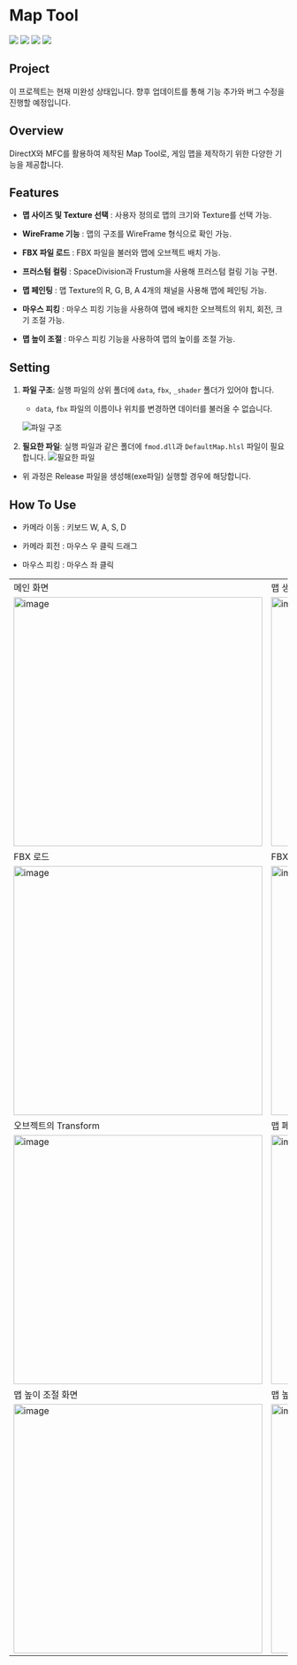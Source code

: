 # Map Tool

<img src ="https://img.shields.io/badge/Windows-0078D6?style=for-the-badge&logo=windows&logoColor=white"> <img src ="https://img.shields.io/badge/Direct_X-006600?style=for-the-badge&logo=directx&logoColor=black"> <img src ="https://img.shields.io/badge/MFC-%23E34F26?style=for-the-badge&logo=mfc&logoColor=white"> <img src ="https://img.shields.io/badge/c++-%2300599C.svg?style=for-the-badge&logo=c%2B%2B&logoColor=white"> 

## Project
이 프로젝트는 현재 미완성 상태입니다. 향후 업데이트를 통해 기능 추가와 버그 수정을 진행할 예정입니다.

## Overview

DirectX와 MFC를 활용하여 제작된 Map Tool로, 게임 맵을 제작하기 위한 다양한 기능을 제공합니다.

## Features
- **맵 사이즈 및 Texture 선택** : 사용자 정의로 맵의 크기와 Texture를 선택 가능.
  
- **WireFrame 기능** : 맵의 구조를 WireFrame 형식으로 확인 가능.

- **FBX 파일 로드** : FBX 파일을 불러와 맵에 오브젝트 배치 가능.

- **프러스텀 컬링** : SpaceDivision과 Frustum을 사용해 프러스텀 컬링 기능 구현.

- **맵 페인팅** : 맵 Texture의 R, G, B, A 4개의 채널을 사용해 맵에 페인팅 가능.

- **마우스 피킹** : 마우스 피킹 기능을 사용하여 맵에 배치한 오브젝트의 위치, 회전, 크기 조절 가능.

- **맵 높이 조절** : 마우스 피킹 기능을 사용하여 맵의 높이를 조절 가능.

## Setting
1. **파일 구조**: 실행 파일의 상위 폴더에 `data`, `fbx`, `_shader` 폴더가 있어야 합니다.
   - `data`, `fbx` 파일의 이름이나 위치를 변경하면 데이터를 불러올 수 없습니다.
     
   ![파일 구조](https://github.com/user-attachments/assets/eb82801d-44ae-4f12-ab02-567f539b4ac1)

2. **필요한 파일**: 실행 파일과 같은 폴더에 `fmod.dll`과 `DefaultMap.hlsl` 파일이 필요합니다.
   ![필요한 파일](https://github.com/user-attachments/assets/b39027d2-8754-43d6-83ee-9c5acb1f921b)

* 위 과정은 Release 파일을 생성해(exe파일) 실행할 경우에 해당합니다.

## How To Use

* 카메라 이동 : 키보드 W, A, S, D

* 카메라 회전 : 마우스 우 클릭 드래그

* 마우스 피킹 : 마우스 좌 클릭

|  |   |
|---|---|
|메인 화면|맵 생성|
|<img width="450" alt="image" src="https://github.com/user-attachments/assets/cb35d270-4e7e-43f7-8f96-c35718011f03">|<img width="450" alt="image" src="https://github.com/user-attachments/assets/96f1f44a-0abe-46eb-b90d-ace255e7af66">|
|FBX 로드|FBX 배치|
|<img width="450" alt="image" src="https://github.com/user-attachments/assets/7136bbef-866d-4dfb-9066-56439b1ee4d4">|<img width="450" alt="image" src="https://github.com/user-attachments/assets/d677c141-f013-4740-835b-b3816e9c0a96">|
|오브젝트의 Transform| 맵 페인팅 |
|<img width="450" alt="image" src="https://github.com/user-attachments/assets/7ccf6e63-1a1d-404b-b0cb-6ea711df0202"> |<img width="450" alt="image" src="https://github.com/user-attachments/assets/da2541df-b716-4b95-9369-c3e99669294a">
|맵 높이 조절 화면| 맵 높이 조절 |
|<img width="450" alt="image" src="https://github.com/user-attachments/assets/f2069afe-6bce-4c9f-9bb4-4385b04ceecc"> |<img width="450" alt="image" src="https://github.com/user-attachments/assets/2183d7c4-5179-4296-83dd-35fc93ed5795"> | 



